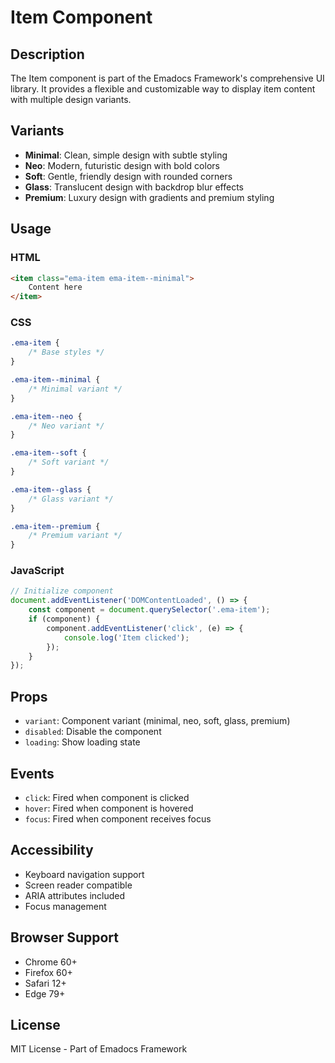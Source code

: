 # Item Component

## Description
The Item component is part of the Emadocs Framework's comprehensive UI library. It provides a flexible and customizable way to display item content with multiple design variants.

## Variants
- **Minimal**: Clean, simple design with subtle styling
- **Neo**: Modern, futuristic design with bold colors
- **Soft**: Gentle, friendly design with rounded corners
- **Glass**: Translucent design with backdrop blur effects
- **Premium**: Luxury design with gradients and premium styling

## Usage

### HTML
```html
<item class="ema-item ema-item--minimal">
    Content here
</item>
```

### CSS
```css
.ema-item {
    /* Base styles */
}

.ema-item--minimal {
    /* Minimal variant */
}

.ema-item--neo {
    /* Neo variant */
}

.ema-item--soft {
    /* Soft variant */
}

.ema-item--glass {
    /* Glass variant */
}

.ema-item--premium {
    /* Premium variant */
}
```

### JavaScript
```javascript
// Initialize component
document.addEventListener('DOMContentLoaded', () => {
    const component = document.querySelector('.ema-item');
    if (component) {
        component.addEventListener('click', (e) => {
            console.log('Item clicked');
        });
    }
});
```

## Props
- `variant`: Component variant (minimal, neo, soft, glass, premium)
- `disabled`: Disable the component
- `loading`: Show loading state

## Events
- `click`: Fired when component is clicked
- `hover`: Fired when component is hovered
- `focus`: Fired when component receives focus

## Accessibility
- Keyboard navigation support
- Screen reader compatible
- ARIA attributes included
- Focus management

## Browser Support
- Chrome 60+
- Firefox 60+
- Safari 12+
- Edge 79+

## License
MIT License - Part of Emadocs Framework
